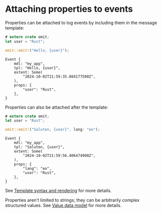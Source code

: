 # Attaching properties to events

Properties can be attached to log events by including them in the message template:

```rust
# extern crate emit;
let user = "Rust";

emit::emit!("Hello, {user}");
```

```text
Event {
    mdl: "my_app",
    tpl: "Hello, {user}",
    extent: Some(
        "2024-10-02T21:59:35.084177500Z",
    ),
    props: {
        "user": "Rust",
    },
}
```

Properties can also be attached after the template:

```rust
# extern crate emit;
let user = "Rust";

emit::emit!("Saluten, {user}", lang: "eo");
```

```text
Event {
    mdl: "my_app",
    tpl: "Saluten, {user}",
    extent: Some(
        "2024-10-02T21:59:56.406474900Z",
    ),
    props: {
        "lang": "eo",
        "user": "Rust",
    },
}
```

See [Template syntax and rendering](../../reference/templates.md) for more details.

Properties aren't limited to strings; they can be arbitrarily complex structured values. See [Value data model](../../reference/events.md#value-data-model) for more details.
